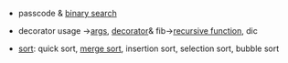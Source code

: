 - passcode & [binary search](https://www.geeksforgeeks.org/binary-search/)

- decorator usage ->[args](https://www.geeksforgeeks.org/args-kwargs-python/), [decorator](https://www.geeksforgeeks.org/decorators-in-python/)& fib->[recursive function](https://www.python-course.eu/python3_recursive_functions.php), dic

- [sort](https://visualgo.net/en/sorting): quick sort, [merge sort](https://towardsdatascience.com/how-to-implement-merge-sort-algorithm-in-python-4662a89ae48c), insertion sort, selection sort, bubble sort